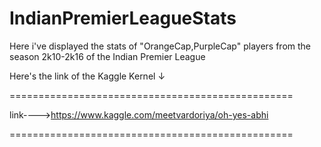 # IndianPremierLeagueStats
Here i've displayed the stats of "OrangeCap,PurpleCap" players from the season 2k10-2k16 of the Indian Premier League

Here's the link of the Kaggle Kernel ↓

=================================================

link---->https://www.kaggle.com/meetvardoriya/oh-yes-abhi

=================================================
